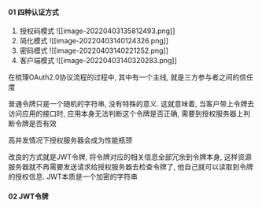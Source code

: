 #### 01 四种认证方式
1. 授权码模式
![[image-20220403135812493.png]]
2. 简化模式
![[image-20220403140124326.png]]
3. 密码模式
![[image-20220403140221252.png]]
4. 客户端模式
![[image-20220403140320283.png]]

在梳理OAuth2.0协议流程的过程中, 其中有一个主线, 就是三方参与者之间的信任度

普通令牌只是一个随机的字符串, 没有特殊的意义. 这就意味着, 当客户带上令牌去访问应用的接口时, 应用本身无法判断这个令牌是否正确, 需要到授权服务器上判断令牌是否有效

高并发情况下授权服务器会成为性能瓶颈

改良的方式就是JWT令牌, 将令牌对应的相关信息全部冗余到令牌本身, 这样资源服务器就不再需要发送请求给授权服务器去检查令牌了, 他自己就可以读取到令牌的授权信息. 
JWT本质是一个加密的字符串

#### 02 JWT令牌





